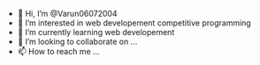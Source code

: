 - 👋 Hi, I’m @Varun06072004
- 👀 I’m interested in web developement competitive programming
- 🌱 I’m currently learning web developement
- 💞️ I’m looking to collaborate on ...
- 📫 How to reach me ...

<!---
Varun06072004/Varun06072004 is a ✨ special ✨ repository because its `README.md` (this file) appears on your GitHub profile.
You can click the Preview link to take a look at your changes.
--->
